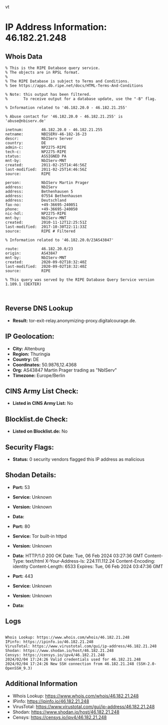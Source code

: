 vt
# IP Address Information: 46.182.21.248

## Whois Data
```
% This is the RIPE Database query service.
% The objects are in RPSL format.
%
% The RIPE Database is subject to Terms and Conditions.
% See https://apps.db.ripe.net/docs/HTML-Terms-And-Conditions

% Note: this output has been filtered.
%       To receive output for a database update, use the "-B" flag.

% Information related to '46.182.20.0 - 46.182.21.255'

% Abuse contact for '46.182.20.0 - 46.182.21.255' is 'abuse@nbiserv.de'

inetnum:        46.182.20.0 - 46.182.21.255
netname:        NBISERV-46-182-16-23
descr:          NbIServ Server
country:        DE
admin-c:        NP2275-RIPE
tech-c:         NP2275-RIPE
status:         ASSIGNED PA
mnt-by:         NbIServ-MNT
created:        2011-02-25T14:46:56Z
last-modified:  2011-02-25T14:46:56Z
source:         RIPE

person:         NbIServ Martin Prager
address:        NbIServ
address:        Bethenhausen 5
address:        07554 Bethenhausen
address:        Deutschland
fax-no:         +49-36695-240051
phone:          +49-36695-240050
nic-hdl:        NP2275-RIPE
mnt-by:         NbIServ-MNT
created:        2010-11-12T12:25:51Z
last-modified:  2017-10-30T22:11:33Z
source:         RIPE # Filtered

% Information related to '46.182.20.0/23AS43847'

route:          46.182.20.0/23
origin:         AS43847
mnt-by:         NbIServ-MNT
created:        2020-09-02T18:32:40Z
last-modified:  2020-09-02T18:32:40Z
source:         RIPE

% This query was served by the RIPE Database Query Service version 1.109.1 (DEXTER)



```
## Reverse DNS Lookup
- **Result:** tor-exit-relay.anonymizing-proxy.digitalcourage.de.

## IP Geolocation:
- **City:** Altenburg
- **Region:** Thuringia
- **Country:** DE
- **Coordinates:** 50.9876,12.4368
- **Org:** AS43847 Martin Prager trading as "NbIServ"
- **Timezone:** Europe/Berlin

## CINS Army List Check:
- **Listed in CINS Army List:** 
No

## Blocklist.de Check:
- **Listed on Blocklist.de:** 
No

## Security Flags:
- **Status:** 0 security vendors flagged this IP address as malicious

## Shodan Details:
- **Port:** 53
- **Service:** Unknown
- **Version:** Unknown
- **Data:** 

- **Port:** 80
- **Service:** Tor built-in httpd
- **Version:** Unknown
- **Data:** HTTP/1.0 200 OK
Date: Tue, 06 Feb 2024 03:27:36 GMT
Content-Type: text/html
X-Your-Address-Is: 224.111.112.24
Content-Encoding: identity
Content-Length: 6533
Expires: Tue, 06 Feb 2024 03:47:36 GMT



- **Port:** 443
- **Service:** Unknown
- **Version:** Unknown
- **Data:** 

## Logs
```

Whois Lookup: https://www.whois.com/whois/46.182.21.248
IPinfo: https://ipinfo.io/46.182.21.248
VirusTotal: https://www.virustotal.com/gui/ip-address/46.182.21.248
Shodan: https://www.shodan.io/host/46.182.21.248
Censys: https://censys.io/ipv4/46.182.21.248
2024/02/04 17:24:26 Valid credentials used for 46.182.21.248
2024/02/04 17:24:26 New SSH connection from 46.182.21.248 (SSH-2.0-OpenSSH_9.3)

```
## Additional Information
- Whois Lookup: https://www.whois.com/whois/46.182.21.248
- IPinfo: https://ipinfo.io/46.182.21.248
- VirusTotal: https://www.virustotal.com/gui/ip-address/46.182.21.248
- Shodan: https://www.shodan.io/host/46.182.21.248
- Censys: https://censys.io/ipv4/46.182.21.248

